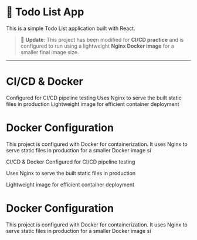 # 📝 Todo List App

This is a simple Todo List application built with React.

> 🔄 **Update**: This project has been modified for **CI/CD practice** and is configured to run using a lightweight **Nginx Docker image** for a smaller final image size.

---


# CI/CD & Docker
Configured for CI/CD pipeline testing
Uses Nginx to serve the built static files in production
Lightweight image for efficient container deployment

# Docker Configuration
This project is configured with Docker for containerization. It uses Nginx to serve static files in production for a smaller Docker image si

CI/CD & Docker
Configured for CI/CD pipeline testing

Uses Nginx to serve the built static files in production

Lightweight image for efficient container deployment

# Docker Configuration
This project is configured with Docker for containerization. It uses Nginx to serve static files in production for a smaller Docker image si